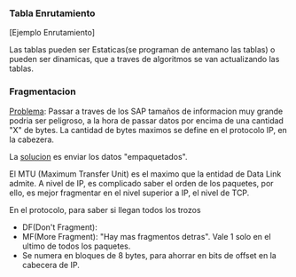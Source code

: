### Tabla Enrutamiento

[Ejemplo Enrutamiento]

Las tablas pueden ser Estaticas(se programan de antemano las tablas) o pueden ser dinamicas, que a traves de algoritmos se van actualizando las tablas.

### Fragmentacion

<u>Problema</u>: Passar a traves de los SAP tamaños de informacion muy grande podria ser peligroso, a la hora de passar datos por encima de una cantidad "X" de bytes. La cantidad de bytes maximos se define en el protocolo IP, en la cabezera.

La <u>solucion</u> es enviar los datos "empaquetados".

El MTU (Maximum Transfer Unit) es el maximo que la entidad de Data Link admite. A nivel de IP, es complicado saber el orden de los paquetes, por ello, es mejor fragmentar en el nivel superior a IP, el nivel de TCP.

En el protocolo, para saber si llegan todos los trozos

+ DF(Don't Fragment):
+ MF(More Fragment): "Hay mas fragmentos detras". Vale 1 solo en el ultimo de todos los paquetes.
+ Se numera en bloques de 8 bytes, para ahorrar en bits de offset en la cabecera de IP.









